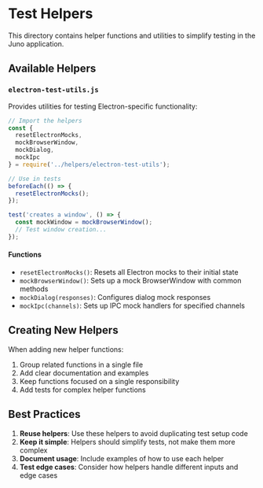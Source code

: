 # Test Helpers

This directory contains helper functions and utilities to simplify testing in the Juno application.

## Available Helpers

### `electron-test-utils.js`

Provides utilities for testing Electron-specific functionality:

```javascript
// Import the helpers
const { 
  resetElectronMocks,
  mockBrowserWindow,
  mockDialog,
  mockIpc
} = require('../helpers/electron-test-utils');

// Use in tests
beforeEach(() => {
  resetElectronMocks();
});

test('creates a window', () => {
  const mockWindow = mockBrowserWindow();
  // Test window creation...
});
```

#### Functions

- `resetElectronMocks()`: Resets all Electron mocks to their initial state
- `mockBrowserWindow()`: Sets up a mock BrowserWindow with common methods
- `mockDialog(responses)`: Configures dialog mock responses
- `mockIpc(channels)`: Sets up IPC mock handlers for specified channels

## Creating New Helpers

When adding new helper functions:

1. Group related functions in a single file
2. Add clear documentation and examples
3. Keep functions focused on a single responsibility
4. Add tests for complex helper functions

## Best Practices

1. **Reuse helpers**: Use these helpers to avoid duplicating test setup code
2. **Keep it simple**: Helpers should simplify tests, not make them more complex
3. **Document usage**: Include examples of how to use each helper
4. **Test edge cases**: Consider how helpers handle different inputs and edge cases 